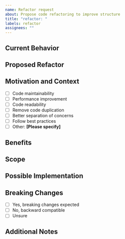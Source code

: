 ```yaml
---
name: Refactor request
about: Propose code refactoring to improve structure
title: "refactor: "
labels: refactor
assignees: ""
---
```


<!--- Provide a general summary of the refactor request in the Title above -->

## Current Behavior

<!--- Describe the current code structure or implementation that needs refactoring -->

## Proposed Refactor

<!--- Explain what you want to refactor and how it should be improved -->

## Motivation and Context

<!--- Why is this refactor needed? What problems does it solve? -->

- [ ] Code maintainability
- [ ] Performance improvement
- [ ] Code readability
- [ ] Remove code duplication
- [ ] Better separation of concerns
- [ ] Follow best practices
- [ ] Other: **[Please specify]**

## Benefits

<!--- Explain how this refactor improves the codebase (e.g., maintainability, performance, readability) -->

## Scope

<!--- What files, components, or modules will be affected? -->

## Possible Implementation

<!--- Not obligatory, but suggest ideas for implementing the refactor -->

## Breaking Changes

<!--- Will this refactor introduce any breaking changes? -->

- [ ] Yes, breaking changes expected
- [ ] No, backward compatible
- [ ] Unsure

## Additional Notes

<!--- Any other context, references, or related issues -->
